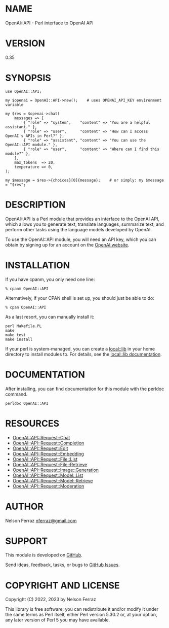 # NAME

OpenAI::API - Perl interface to OpenAI API

# VERSION

0.35

# SYNOPSIS

    use OpenAI::API;

    my $openai = OpenAI::API->new();    # uses OPENAI_API_KEY environment variable

    my $res = $openai->chat(
        messages => [
            { "role" => "system",    "content" => "You are a helpful assistant." },
            { "role" => "user",      "content" => "How can I access OpenAI's APIs in Perl?" },
            { "role" => "assistant", "content" => "You can use the OpenAI::API module." },
            { "role" => "user",      "content" => "Where can I find this module?" },
        ],
        max_tokens  => 20,
        temperature => 0,
    );

    my $message = $res->{choices}[0]{message};    # or simply: my $message = "$res";

# DESCRIPTION

OpenAI::API is a Perl module that provides an interface to the OpenAI API,
which allows you to generate text, translate languages, summarize text,
and perform other tasks using the language models developed by OpenAI.

To use the OpenAI::API module, you will need an API key, which you can obtain by
signing up for an account on the [OpenAI website](https://platform.openai.com).

# INSTALLATION

If you have cpanm, you only need one line:

    % cpanm OpenAI::API

Alternatively, if your CPAN shell is set up, you should just be able
to do:

    % cpan OpenAI::API

As a last resort, you can manually install it:

    perl Makefile.PL
    make
    make test
    make install

If your perl is system-managed, you can create a [local::lib](https://metacpan.org/pod/local%3A%3Alib) in your
home directory to install modules to. For details, see the
[local::lib documentation](https://metacpan.org/pod/local::lib).

# DOCUMENTATION

After installing, you can find documentation for this module with the
perldoc command.

    perldoc OpenAI::API

# RESOURCES

- [OpenAI::API::Request::Chat](https://metacpan.org/pod/OpenAI%3A%3AAPI%3A%3ARequest%3A%3AChat)
- [OpenAI::API::Request::Completion](https://metacpan.org/pod/OpenAI%3A%3AAPI%3A%3ARequest%3A%3ACompletion)
- [OpenAI::API::Request::Edit](https://metacpan.org/pod/OpenAI%3A%3AAPI%3A%3ARequest%3A%3AEdit)
- [OpenAI::API::Request::Embedding](https://metacpan.org/pod/OpenAI%3A%3AAPI%3A%3ARequest%3A%3AEmbedding)
- [OpenAI::API::Request::File::List](https://metacpan.org/pod/OpenAI%3A%3AAPI%3A%3ARequest%3A%3AFile%3A%3AList)
- [OpenAI::API::Request::File::Retrieve](https://metacpan.org/pod/OpenAI%3A%3AAPI%3A%3ARequest%3A%3AFile%3A%3ARetrieve)
- [OpenAI::API::Request::Image::Generation](https://metacpan.org/pod/OpenAI%3A%3AAPI%3A%3ARequest%3A%3AImage%3A%3AGeneration)
- [OpenAI::API::Request::Model::List](https://metacpan.org/pod/OpenAI%3A%3AAPI%3A%3ARequest%3A%3AModel%3A%3AList)
- [OpenAI::API::Request::Model::Retrieve](https://metacpan.org/pod/OpenAI%3A%3AAPI%3A%3ARequest%3A%3AModel%3A%3ARetrieve)
- [OpenAI::API::Request::Moderation](https://metacpan.org/pod/OpenAI%3A%3AAPI%3A%3ARequest%3A%3AModeration)

# AUTHOR

Nelson Ferraz <nferraz@gmail.com>

# SUPPORT

This module is developed on
[GitHub](https://github.com/nferraz/perl-openai-api).

Send ideas, feedback, tasks, or bugs to
[GitHub Issues](https://github.com/nferraz/perl-openai-api/issues).

# COPYRIGHT AND LICENSE

Copyright (C) 2022, 2023 by Nelson Ferraz

This library is free software; you can redistribute it and/or modify
it under the same terms as Perl itself, either Perl version 5.30.2 or,
at your option, any later version of Perl 5 you may have available.
